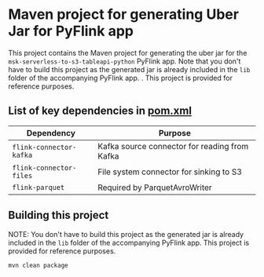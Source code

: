 # Maven project for generating Uber Jar for PyFlink app

This project contains the Maven project for generating the uber jar for the `msk-serverless-to-s3-tableapi-python` PyFlink app. Note that you don't have to build this project as the generated jar is already included in the `lib` folder of the accompanying PyFlink app. . This project is provided for reference purposes.

## List of key dependencies in [pom.xml](pom.xml)

| Dependency              | Purpose                                       |
|-------------------------|-----------------------------------------------|
| `flink-connector-kafka` | Kafka source connector for reading from Kafka |
| `flink-connector-files` | File system connector for sinking to S3       |
| `flink-parquet`         | Required by ParquetAvroWriter                 |

## Building this project

NOTE: You don't have to build this project as the generated jar is already included in the `lib` folder of the accompanying PyFlink app. This project is provided for reference purposes.

```
mvn clean package
```